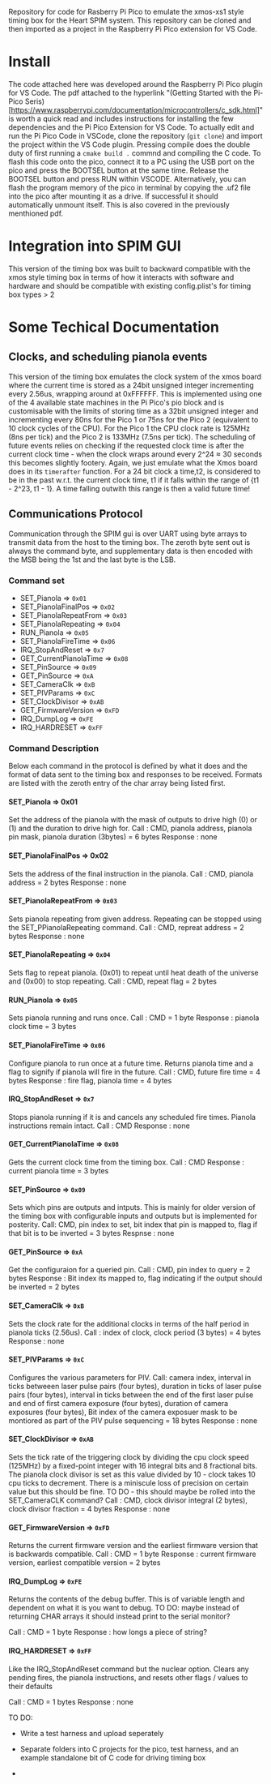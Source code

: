 Repository for code for Rasberry Pi Pico to emulate the xmos-xs1 style timing box for the Heart SPIM system.
This repository can be cloned and then imported as a project in the Raspberry Pi Pico extension for VS Code. 


# Install

The code attached here was developed around the Raspberry Pi Pico plugin for VS Code. The pdf attached to the hyperlink "(Getting Started with the Pi-Pico Seris)[https://www.raspberrypi.com/documentation/microcontrollers/c_sdk.html]" is worth a quick read and includes instructions for installing the few dependencies and the Pi Pico Extension for VS Code. 
To actually edit and run the Pi Pico Code in VSCode, clone the repository (`git clone`) and import the project within the VS Code plugin. Pressing compile does the double duty of first running a `cmake build .` commnd and compiling the C code. To flash this code onto the pico, connect it to a PC using the USB port on the pico and press the BOOTSEL button at the same time. Release the BOOTSEL button and press RUN within VSCODE. Alternatively, you can flash the program memory of the pico in terminal by copying the .uf2 file into the pico after mounting it as a drive. If successful it should automatically unmount itself. This is also covered in the previously menthioned pdf.



# Integration into SPIM GUI

This version of the timing box was built to backward compatible with the xmos style timing box in terms of how it interacts with software and hardware and should be compatible with existing config.plist's for timing box types > 2

# Some Techical Documentation

## Clocks, and scheduling pianola events
This version of the timing box emulates the clock system of the xmos board where the current time is stored as a 24bit unsigned integer incrementing every 2.56us, wrapping around at 0xFFFFFF. This is implemented using one of the 4 available state machines in the Pi Pico's pio block and is customisable with the limits of storing time as a 32bit unsigned integer and incrementing every 80ns for the Pico 1 or 75ns for the Pico 2 (equivalent to 10 clock cycles of the CPU). For the Pico 1 the CPU clock rate is 125MHz (8ns per tick) and the Pico 2 is 133MHz (7.5ns per tick).
The scheduling of future events relies on checking if the requested clock time is after the current clock time - when the clock wraps around every 2^24 $\approx$ 30 seconds this becomes slightly footery. Again, we just emulate what the Xmos board does in its `timerafter` function. For a 24 bit clock a time,t2, is considered to be in the past w.r.t. the current clock time, t1 if it falls within the range of {t1 - 2^23, t1 - 1}. A time falling outwith this range is then a valid future time!

## Communications Protocol

Communication through the SPIM gui is over UART using byte arrays to transmit data from the host to the timing box. The zeroth byte sent out is always the command byte, and supplementary data is then encoded with the MSB being the 1st and the last byte is the LSB.


### Command set
* SET_Pianola => `0x01`
* SET_PianolaFinalPos => `0x02`
* SET_PianolaRepeatFrom => `0x03`
* SET_PianolaRepeating => `0x04`
* RUN_Pianola => `0x05`
* SET_PianolaFireTime => `0x06`
* IRQ_StopAndReset => `0x7`
* GET_CurrentPianolaTime => `0x08`
* SET_PinSource => `0x09`
* GET_PinSource => `0xA`
* SET_CameraClk => `0xB`
* SET_PIVParams => `0xC`
* SET_ClockDivisor => `0xAB`
* GET_FirmwareVersion => `0xFD`
* IRQ_DumpLog => `0xFE`
* IRQ_HARDRESET => `0xFF`

### Command Description

Below each command in the protocol is defined by what it does and the format of data sent to the timing box and responses to be received. Formats are listed with the zeroth entry of the char array being listed first.

#### SET_Pianola => 0x01
Set the address of the pianola with the mask of outputs to drive high (0) or (1) and the duration to drive high for.
Call : CMD, pianola address, pianola pin mask, pianola duration (3bytes) = 6 bytes
Response : none

#### SET_PianolaFinalPos => 0x02
Sets the address of the final instruction in the pianola.
Call : CMD, pianola address = 2 bytes
Response : none

#### SET_PianolaRepeatFrom => `0x03`
Sets pianola repeating from given address. Repeating can be stopped using the SET_PPianolaRepeating command.
Call : CMD, repreat address = 2 bytes
Response : none

#### SET_PianolaRepeating => `0x04`
Sets flag to repeat pianola. (0x01) to repeat until heat death of the universe and (0x00) to stop repeating.
Call : CMD, repeat flag = 2 bytes


#### RUN_Pianola => `0x05`
Sets pianola running and runs once.
Call : CMD = 1 byte
Response : pianola clock time = 3 bytes


#### SET_PianolaFireTime => `0x06`
Configure pianola to run once at a future time. Returns pianola time and a flag to signify if pianola will fire in the future.
Call : CMD, future fire time = 4 bytes
Response : fire flag, pianola time = 4 bytes

#### IRQ_StopAndReset => `0x7`
Stops pianola running if it is and cancels any scheduled fire times. Pianola instructions remain intact.
Call : CMD
Response : none

#### GET_CurrentPianolaTime => `0x08`
Gets the current clock time from the timing box.
Call : CMD
Response : current pianola time = 3 bytes

#### SET_PinSource => `0x09`
Sets which pins are outputs and intputs. This is mainly for older version of the timing box with configurable inputs and outputs but is implemented for posterity.
Call: CMD, pin index to set, bit index that pin is mapped to, flag if that bit is to be inverted = 3 bytes
Respnse : none

#### GET_PinSource => `0xA`
Get the configuraion for a queried pin.
Call : CMD, pin index to query = 2 bytes
Response : Bit index its mapped to, flag indicating if the output should be inverted = 2 bytes

#### SET_CameraClk => `0xB`
Sets the clock rate for the additional clocks in terms of the half period in pianola ticks (2.56us).
Call : index of clock, clock period (3 bytes) = 4 bytes
Response : none

#### SET_PIVParams => `0xC`
Configures the various parameters for PIV.
Call: camera index,
      interval in ticks betweeen laser pulse pairs (four bytes),
      duration in ticks of laser pulse pairs (four bytes),
      interval in ticks between the end of the first laser pulse and end of first camera exposure (four bytes),
      duration of camera exposures (four bytes),
      Bit index of the camera exposuer mask to be montiored as part of the PIV pulse sequencing
      = 18 bytes
Response : none

#### SET_ClockDivisor => `0xAB`

Sets the tick rate of the triggering clock by dividing the cpu clock speed (125MHz) by a fixed-point integer with 16 integral bits and 8 fractional bits.
The pianola clock divisor is set as this value divided by 10 - clock takes 10 cpu ticks to decrement. There is a miniscule loss of precision on certain value but this should be fine.
TO DO - this should maybe be rolled into the SET_CameraCLK command?
Call : CMD,  clock divisor integral (2 bytes), clock divisor fraction = 4 bytes
Response : none

#### GET_FirmwareVersion => `0xFD`
Returns the current firmware version and the earliest firmware version that is backwards compatible.
Call : CMD = 1 byte
Response : current firmware version, earliest compatible version = 2 bytes


#### IRQ_DumpLog => `0xFE`
Returns the contents of the debug buffer. This is of variable length and dependent on what it is you want to debug.
TO DO: maybe instead of returning CHAR arrays it should instead print to the serial monitor?

Call : CMD = 1 byte
Response : how longs a piece of string?


#### IRQ_HARDRESET => `0xFF`

Like the IRQ_StopAndReset command but the nuclear option. Clears any pending fires, the pianola instructions, and resets other flags / values to their defaults

Call : CMD = 1 bytes
Response : none




TO DO:
  - Write a test harness and upload seperately
  - Separate folders into C projects for the pico, test harness, and an example standalone bit of C code for driving timing box

  - 

